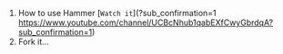 1. How to use Hammer [`Watch it`](?sub_confirmation=1 https://www.youtube.com/channel/UCBcNhub1qabEXfCwyGbrdqA?sub_confirmation=1) 
2. Fork it...
